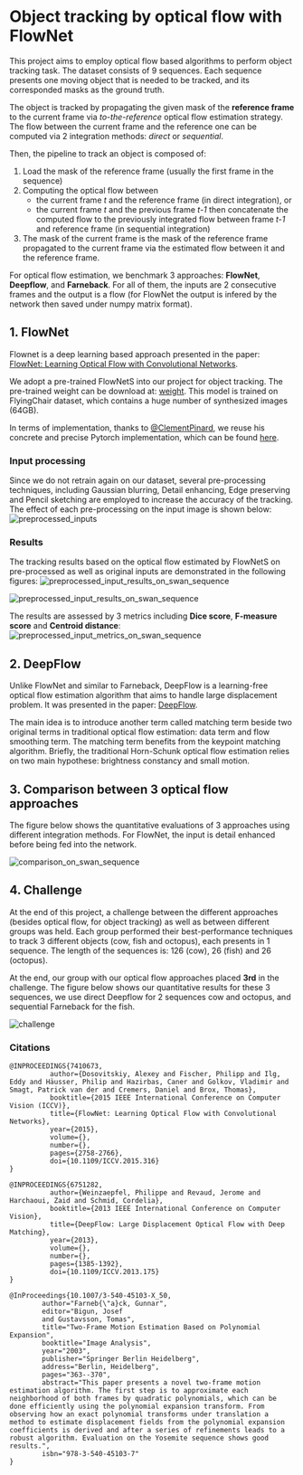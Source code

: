 # Object tracking by optical flow with FlowNet

This project aims to employ optical flow based algorithms to perform object tracking task. The dataset consists of 9 sequences. Each sequence presents one moving object that is needed to be tracked, and its corresponded masks as the ground truth. 

The object is tracked by propagating the given mask of the **reference frame** to the current frame via *to-the-reference* optical flow estimation strategy. 
The flow between the current frame and the reference one can be computed via 2 integration methods: *direct* or *sequential*.

Then, the pipeline to track an object is composed of: 

1. Load the mask of the reference frame (usually the first frame in the sequence)
2. Computing the optical flow between
    - the current frame *t* and the reference frame (in direct integration), or 
    - the current frame *t* and the previous frame *t-1* then concatenate the computed flow to the previously integrated flow between frame *t-1* and reference frame (in sequential integration)
3. The mask of the current frame is the mask of the reference frame propagated to the current frame via the estimated flow between it and the reference frame.

For optical flow estimation, we benchmark 3 approaches: **FlowNet**, **Deepflow**, and **Farneback**. For all of them, the inputs are 2 consecutive frames and the output is a flow (for FlowNet the output is infered by the network then saved under numpy matrix format).

## 1. FlowNet

Flownet is a deep learning based approach presented in the paper: [FlowNet: Learning Optical Flow with Convolutional Networks](https://ieeexplore.ieee.org/document/7410673).

We adopt a pre-trained FlowNetS into our project for object tracking. The pre-trained weight can be download at: [weight](https://drive.google.com/drive/folders/16eo3p9dO_vmssxRoZCmWkTpNjKRzJzn5). This model is trained on FlyingChair dataset, which contains a huge number of synthesized images (64GB). 

In terms of implementation, thanks to [@ClementPinard](https://github.com/ClementPinard), we reuse his concrete and precise Pytorch implementation, which can be found [here](https://github.com/ClementPinard/FlowNetPytorch).

### Input processing

Since we do not retrain again on our dataset, several pre-processing techniques, including Gaussian blurring, Detail enhancing, Edge preserving and Pencil sketching are employed to increase the accuracy of the tracking. The effect of each pre-processing on the input image is shown below:
![preprocessed_inputs](images/flownet_preprocessing.png)

### Results

The tracking results based on the optical flow estimated by FlowNetS on pre-processed as well as original inputs are demonstrated in the following figures:
![preprocessed_input_results_on_swan_sequence](images/flownet_preprocessing_1.png)

![preprocessed_input_results_on_swan_sequence](images/flownet_preprocessing_2.png)

The results are assessed by 3 metrics including **Dice score**, **F-measure score** and **Centroid distance**:
![preprocessed_input_metrics_on_swan_sequence](images/flownet_preprocessing_metrics.png)

## 2. DeepFlow

Unlike FlowNet and similar to Farneback, DeepFlow is a learning-free optical flow estimation algorithm that aims to handle large displacement problem. It was presented in the paper: [DeepFlow](https://ieeexplore.ieee.org/document/6751282).

The main idea is to introduce another term called matching term beside two original terms in traditional optical flow estimation: data term and flow smoothing term.
The matching term benefits from the keypoint matching algorithm. Briefly, the traditional Horn-Schunk optical flow estimation relies on two main hypothese: brightness constancy and small motion.

## 3. Comparison between 3 optical flow approaches

The figure below shows the quantitative evaluations of 3 approaches using different integration methods. For FlowNet, the input is detail enhanced before being fed into the network.

![comparison_on_swan_sequence](images/metrics_swan.png)

## 4. Challenge

At the end of this project, a challenge between the different approaches (besides optical flow, for object tracking) as well as between different groups was held. Each group performed their best-performance techniques to track 3 different objects (cow, fish and octopus), each presents in 1 sequence. The length of the sequences is: 126 (cow), 26 (fish) and 26 (octopus).

At the end, our group with our optical flow approaches placed **3rd** in the challenge. The figure below shows our quantitative results for these 3 sequences, we use direct Deepflow for 2 sequences cow and octopus, and sequential Farneback for the fish.

![challenge](images/metrics_challenge.png)


### Citations
```
@INPROCEEDINGS{7410673,
          author={Dosovitskiy, Alexey and Fischer, Philipp and Ilg, Eddy and Häusser, Philip and Hazirbas, Caner and Golkov, Vladimir and Smagt, Patrick van der and Cremers, Daniel and Brox, Thomas},
          booktitle={2015 IEEE International Conference on Computer Vision (ICCV)}, 
          title={FlowNet: Learning Optical Flow with Convolutional Networks}, 
          year={2015},
          volume={},
          number={},
          pages={2758-2766},
          doi={10.1109/ICCV.2015.316}
}

@INPROCEEDINGS{6751282,
          author={Weinzaepfel, Philippe and Revaud, Jerome and Harchaoui, Zaid and Schmid, Cordelia},
          booktitle={2013 IEEE International Conference on Computer Vision}, 
          title={DeepFlow: Large Displacement Optical Flow with Deep Matching}, 
          year={2013},
          volume={},
          number={},
          pages={1385-1392},
          doi={10.1109/ICCV.2013.175}
}

@InProceedings{10.1007/3-540-45103-X_50,
        author="Farneb{\"a}ck, Gunnar",
        editor="Bigun, Josef
        and Gustavsson, Tomas",
        title="Two-Frame Motion Estimation Based on Polynomial Expansion",
        booktitle="Image Analysis",
        year="2003",
        publisher="Springer Berlin Heidelberg",
        address="Berlin, Heidelberg",
        pages="363--370",
        abstract="This paper presents a novel two-frame motion estimation algorithm. The first step is to approximate each neighborhood of both frames by quadratic polynomials, which can be done efficiently using the polynomial expansion transform. From observing how an exact polynomial transforms under translation a method to estimate displacement fields from the polynomial expansion coefficients is derived and after a series of refinements leads to a robust algorithm. Evaluation on the Yosemite sequence shows good results.",
        isbn="978-3-540-45103-7"
}
```

